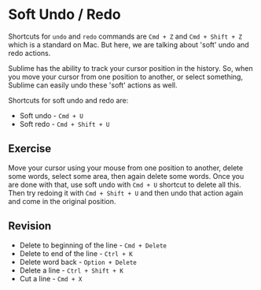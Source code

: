 Soft Undo / Redo
=================

Shortcuts for `undo` and `redo` commands are `Cmd + Z` and `Cmd + Shift + Z`
which is a standard on Mac. But here, we are talking about 'soft' undo and redo
actions.

Sublime has the ability to track your cursor position in the history. So, when
you move your cursor from one position to another, or select something, Sublime
can easily undo these 'soft' actions as well.

Shortcuts for soft undo and redo are:

* Soft undo - `Cmd + U`
* Soft redo - `Cmd + Shift + U`

Exercise
---------

Move your cursor using your mouse from one position to another, delete some
words, select some area, then again delete some words. Once you are done with
that, use soft undo with `Cmd + U` shortcut to delete all this. Then try redoing
it with `Cmd + Shift + U` and then undo that action again and come in the
original position.

Revision
---------

* Delete to beginning of the line - `Cmd + Delete`
* Delete to end of the line - `Ctrl + K`
* Delete word back - `Option + Delete`
* Delete a line - `Ctrl + Shift + K`
* Cut a line - `Cmd + X`